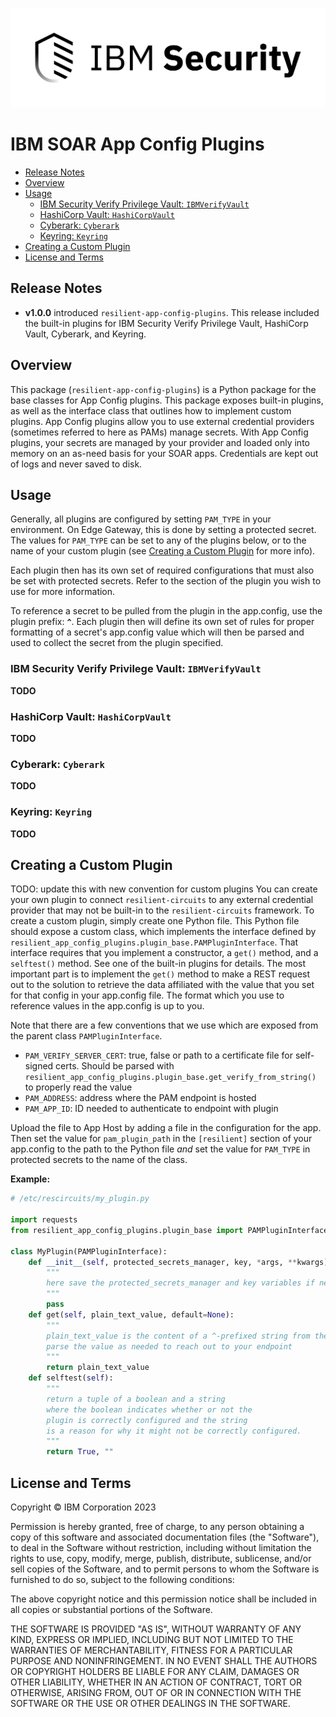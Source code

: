 ![IBM Security](https://raw.githubusercontent.com/ibmresilient/resilient-python-api/master/resilient-sdk/assets/IBM_Security_lockup_pos_RGB.png)

# IBM SOAR App Config Plugins
- [Release Notes](#release-notes)
- [Overview](#overview)
- [Usage](#usage)
  - [IBM Security Verify Privilege Vault: `IBMVerifyVault`](#ibm-security-verify-privilege-vault-ibmverifyvault)
  - [HashiCorp Vault: `HashiCorpVault`](#hashicorp-vault-hashicorpvault)
  - [Cyberark: `Cyberark`](#cyberark-cyberark)
  - [Keyring: `Keyring`](#keyring-keyring)
- [Creating a Custom Plugin](#creating-a-custom-plugin)
- [License and Terms](#license-and-terms)

## Release Notes
* **v1.0.0** introduced `resilient-app-config-plugins`. This release included the built-in plugins for IBM Security Verify Privilege Vault, HashiCorp Vault, Cyberark, and Keyring.

## Overview
This package (`resilient-app-config-plugins`) is a Python package for the base classes for App Config plugins. This package exposes built-in plugins, as well as the interface class that outlines how to implement custom plugins. App Config plugins allow you to use external credential providers (sometimes referred to here as PAMs) manage secrets. With App Config plugins, your secrets are managed by your provider and loaded only into memory on an as-need basis for your SOAR apps. Credentials are kept out of logs and never saved to disk.

## Usage
Generally, all plugins are configured by setting `PAM_TYPE` in your environment. On Edge Gateway, this is done by setting a protected secret. The values for `PAM_TYPE` can be set to any of the plugins below, or to the name of your custom plugin (see [Creating a Custom Plugin](#creating-a-custom-plugin) for more info).

Each plugin then has its own set of required configurations that must also be set with protected secrets. Refer to the section of the plugin you wish to use for more information.

To reference a secret to be pulled from the plugin in the app.config, use the plugin prefix: **`^`**. Each plugin then will define its own set of rules for proper formatting of a secret's app.config value which will then be parsed and used to collect the secret from the plugin specified. 

### IBM Security Verify Privilege Vault: `IBMVerifyVault`
**TODO**

### HashiCorp Vault: `HashiCorpVault`
**TODO**

### Cyberark: `Cyberark`
**TODO**

### Keyring: `Keyring`
**TODO**

## Creating a Custom Plugin
TODO: update this with new convention for custom plugins
You can create your own plugin to connect `resilient-circuits` to any external credential provider that may not be built-in to the `resilient-circuits` framework. To create a custom plugin, simply create one Python file. This Python file should expose a custom class, which implements the interface defined by `resilient_app_config_plugins.plugin_base.PAMPluginInterface`. That interface requires that you implement a constructor, a `get()` method, and a `selftest()` method. See one of the built-in plugins for details. The most important part is to implement the `get()` method to make a REST request out to the solution to retrieve the data affiliated with the value that you set for that config in your app.config file. The format which you use to reference values in the app.config is up to you.

Note that there are a few conventions that we use which are exposed from the parent class `PAMPluginInterface`. 
* `PAM_VERIFY_SERVER_CERT`: true, false or path to a certificate file for self-signed certs. Should be parsed with `resilient_app_config_plugins.plugin_base.get_verify_from_string()` to properly read the value
* `PAM_ADDRESS`: address where the PAM endpoint is hosted
* `PAM_APP_ID`: ID needed to authenticate to endpoint with plugin

Upload the file to App Host by adding a file in the configuration for the app. Then set the value for `pam_plugin_path` in the `[resilient]` section of your app.config to the path to the Python file *and* set the value for `PAM_TYPE` in protected secrets to the name of the class.

**Example:**

```python
# /etc/rescircuits/my_plugin.py

import requests
from resilient_app_config_plugins.plugin_base import PAMPluginInterface

class MyPlugin(PAMPluginInterface):
    def __init__(self, protected_secrets_manager, key, *args, **kwargs):
        """
        here save the protected_secrets_manager and key variables if needed
        """
        pass
    def get(self, plain_text_value, default=None):
        """
        plain_text_value is the content of a ^-prefixed string from the app.config.
        parse the value as needed to reach out to your endpoint
        """
        return plain_text_value
    def selftest(self):
        """
        return a tuple of a boolean and a string
        where the boolean indicates whether or not the
        plugin is correctly configured and the string 
        is a reason for why it might not be correctly configured.
        """
        return True, ""
```

## License and Terms

Copyright © IBM Corporation 2023

Permission is hereby granted, free of charge, to any person obtaining a copy
of this software and associated documentation files (the "Software"), to
deal in the Software without restriction, including without limitation the
rights to use, copy, modify, merge, publish, distribute, sublicense, and/or
sell copies of the Software, and to permit persons to whom the Software is
furnished to do so, subject to the following conditions:

The above copyright notice and this permission notice shall be included in
all copies or substantial portions of the Software.

THE SOFTWARE IS PROVIDED "AS IS", WITHOUT WARRANTY OF ANY KIND, EXPRESS OR
IMPLIED, INCLUDING BUT NOT LIMITED TO THE WARRANTIES OF MERCHANTABILITY,
FITNESS FOR A PARTICULAR PURPOSE AND NONINFRINGEMENT. IN NO EVENT SHALL THE
AUTHORS OR COPYRIGHT HOLDERS BE LIABLE FOR ANY CLAIM, DAMAGES OR OTHER
LIABILITY, WHETHER IN AN ACTION OF CONTRACT, TORT OR OTHERWISE, ARISING
FROM, OUT OF OR IN CONNECTION WITH THE SOFTWARE OR THE USE OR OTHER DEALINGS
IN THE SOFTWARE.
